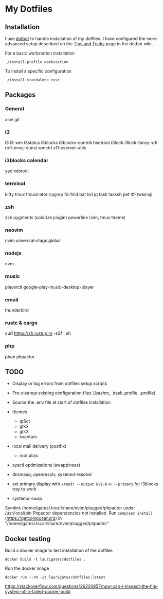 # My Dotfiles

## Installation

I use [dotbot](https://github.com/anishathalye/dotbot) to handle installation of my dotfiles.
I have configured the more advanced setup described on the
[Tips and Tricks](https://github.com/anishathalye/dotbot/wiki/Tips-and-Tricks#more-advanced-setup)
page in the dotbot wiki.

For a basic workstation installation

```
./install-profile workstation
```

To install a specific configuration

```
./install-standalone rust
```

## Packages

### General

xsel
git

### i3

i3 i3-wm
i3status i3blocks i3blocks-contrib
hsetroot
i3lock i3lock-fancy
rofi
rofi-emoji
dunst
wmctrl x11-xserver-utils

### i3blocks calendar

yad xdotool

### terminal

kitty
tmux
tmuxinator
ripgrep
fd-find
bat
lsd
jq
task tasksh
pet
ttf-twemoji

### zsh

zsh
pygments (colorize plugin)
powerline (vim, tmux theme)

### neovim

nvim
universal-ctags global

### nodejs

nvm

### music

playerctl google-play-music-desktop-player

### email

thunderbird

### rustc & cargo

curl https://sh.rustup.rs -sSf | sh

### php

phan
phpactor

## TODO

- Display or log errors from dotfiles setup scripts
- Pre-cleanup existing configuration files (.bashrc, .bash_profile, .profile)
- Source the .env file at start of dotfiles installation
- themes
  - qt5ct
  - gtk2
  - gtk3
  - kvantum

- local mail delivery (postfix)
  - root alias
- sysctl optimizations (swappiness)

- dnsmasq, openresolv, systemd-resolvd

- set primary display with `xrandr --output DVI-D-0 --primary` for i3blocks tray to work

- systemd-swap

Symlink /home/lgates/.local/share/nvim/plugged/phpactor under /usr/local/bin
Phpactor dependencies not installed. Run `composer install` (https://getcomposer.org) in "/home/lgates/.local/share/nvim/plugged/phpactor"

## Docker testing

Build a docker image to test installation of the dotfiles

```shell
docker build -t laurigates/dotfiles .
```

Run the docker image

```shell
docker run --rm -it laurigates/dotfiles:latest
```

https://stackoverflow.com/questions/26220957/how-can-i-inspect-the-file-system-of-a-failed-docker-build
